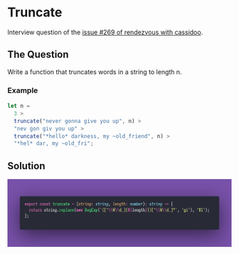 # Truncate

Interview question of the [issue #269 of rendezvous with cassidoo](https://buttondown.email/cassidoo/archive/instant-gratification-takes-too-long-carrie-fisher/).

## The Question

Write a function that truncates words in a string to length n.

### Example

```js
let n =
  3 >
  truncate("never gonna give you up", n) >
  "nev gon giv you up" >
  truncate("*hello* darkness, my ~old_friend", n) >
  "*hel* dar, my ~old_fri";
```

## Solution

![Code Polaroid](./code.png)
